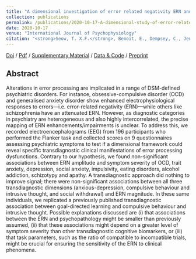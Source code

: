 ```yaml
---
title: "A dimensional investigation of error related negativity ERN and self reported psychiatric symptoms"
collection: publications
permalink: /publications/2020-10-17-A-dimensional-study-of-error-related-negativity-ERN-and-self-reported-psychiatric-symptoms
date: 2020-10-17
venue: "International Journal of Psychophysiology"
citation: "<strong>Seow, T. X.F.</strong>, Benoit, E., Dempsey, C., Jennings, M., Maxwell, A., McDonough, M., & Gillan., C. M. (2019). A dimensional investigation of error related negativity ERN and self reported psychiatric symptoms. <i>International Journal of Psychophysiology</i>, 158, 340-348."
---
```


[Doi](https://doi.org/10.1016/j.ijpsycho.2020.09.019) / [Pdf](http://seowxft.github.io/files/2020-10-17-A-dimensional-study-of-error-related-negativity-ERN-and-self-reported-psychiatric-symptoms.pdf) / [Supplementary Material](http://seowxft.github.io/files/2020-10-17-A-dimensional-supplementary.pdf) / [Data & Code](https://osf.io/vjda6/) / [Preprint](https://doi.org/10.1101/732594)

## Abstract

Alterations in error processing are implicated in a range of DSM-defined psychiatric disorders. For instance, obsessive-compulsive disorder (OCD) and generalised anxiety disorder show enhanced electrophysiological responses to errors—i.e. error-related negativity (ERN)—while others like schizophrenia have an attenuated ERN. However, as diagnostic categories in psychiatry are heterogeneous and also highly intercorrelated, the precise mapping of ERN enhancements/impairments is unclear. To address this, we recorded electroencephalograms (EEG) from 196 participants who performed the Flanker task and collected scores on 9 questionnaires assessing psychiatric symptoms to test if a dimensional framework could reveal specific transdiagnostic clinical manifestations of error processing dysfunctions. Contrary to our hypothesis, we found non-significant associations between ERN amplitude and symptom severity of OCD, trait anxiety, depression, social anxiety, impulsivity, eating disorders, alcohol addiction, schizotypy and apathy. A transdiagnostic approach did nothing to improve signal; there were non-significant associations between all three transdiagnostic dimensions (anxious-depression, compulsive behaviour and intrusive thought, and social withdrawal) and ERN magnitude. In these same individuals, we replicated a previously published transdiagnostic association between goal-directed learning and compulsive behaviour and intrusive thought. Possible explanations discussed are (i) that associations between the ERN and psychopathology might be smaller than previously assumed, (ii) that these associations might depend on a greater level of symptom severity than other transdiagnostic cognitive biomarkers, or (iii) that task parameters, such as the ratio of compatible to incompatible trials, might be crucial for ensuring the sensitivity of the ERN to clinical phenomena.

